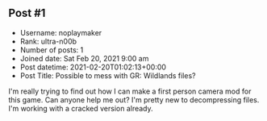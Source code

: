 ## Post #1
- Username: noplaymaker
- Rank: ultra-n00b
- Number of posts: 1
- Joined date: Sat Feb 20, 2021 9:00 am
- Post datetime: 2021-02-20T01:02:13+00:00
- Post Title: Possible to mess with GR: Wildlands files?

I'm really trying to find out how I can make a first person camera mod for this game. Can anyone help me out? I'm pretty new to decompressing files. I'm working with a cracked version already.
